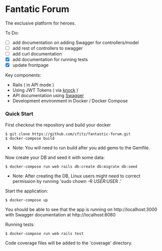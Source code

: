 # Fantatic Forum
The exclusive platform for heroes. 


To Do:
- [ ] add documentation on adding Swagger for controllers/model 
- [ ] add rest of controllers to swagger
- [ ] add curl documentation
- [x] add documentation for running tests
- [x] update frontpage

Key components:

* Rails ( in API mode )
* Using JWT Tokens ( via [knock](https://github.com/nsarno/knock) )
* API documentation using [Swagger](https://swagger.io/)
* Development environment in Docker / Docker Compose

### Quick Start

First checkout the repository and build your docker

```
$ git clone https://github.com/cfitz/fantastic-forum.git 
$ docker-compose build
```

* Note: You will need to run build after you add gems to the Gemfile. 

Now create your DB and seed it with some data:

```
$ docker-compose run web rails db:create db:migrate db:seed
```

* Note: After creating the DB, Linux users might need to correct permission by
  running 'sudo chown -R $USER:$USER .' 

Start the application:

```
$ docker-compose up
```

You should be able to see that the app is running on http://localhost:3000 with
Swagger documentation at http://localhost:8080

Running tests:

```
$ docker-compose run web rails test
```

Code coverage files will be added to the 'coverage' directory. 




